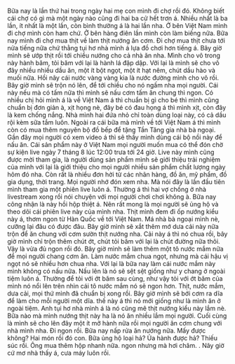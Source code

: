 Bữa nay là lần thứ hai trong ngày hai mẹ con mình đi chợ rồi đó. Không biết cái chợ có gì mà một ngày nào cũng đi hai ba cử hết trơn á. Nhiều nhất là ba lần, ít nhất là một lần, còn bình thường á là hai lần nha. Ở bên Việt Nam mình đi chợ mình còn ham chứ. Ở bên hàng điên lần mình còn làm biếng nữa. Bữa nay mình đi chợ mua thịt về làm thịt nướng ăn cơm. Đi chợ mua thịt chưa tới nửa tiếng nữa chứ thằng tụi hơ nhà mình á lựa đồ chơi hơn tiếng á. Bây giờ mình sẽ ướp thịt rồi tới chiều nướng cho cả nhà ăn nha. Mình cho vô trong này hành băm, tỏi băm với lại là hành lá đập dập. Với lại là mình sẽ cho vô đây nhiều nhiều dầu ăn, một ít bột ngọt, một ít hạt nêm, chút dầu hào và muối nữa. Hồi nãy cái nước vàng vàng kia là nước đường mình cho vô rồi. Bây giờ mình sẽ trộn nó lên, để tới chiều cho nó ngấm nha mọi người. Cái này nếu mà có tấm nữa thì mình sẽ nấu cơm tấm ăn chung thì ngon. Có nhiều chị hỏi mình á là về Việt Nam á thì chuẩn bị gì cho bé thì mình cũng chuẩn bị đơn giản à, xịt họng nè, đây bé có đau họng á thì mình xịt, còn đây là kem chống nắng. Nhà mình hai đứa nhỏ chỉ toàn dùng loại này, có cả dầu rội kèm sữa tắm luôn. Ngoài ra cái bữa mà mình về tới Việt Nam á thì mình còn có mua thêm nguyên bộ đồ bếp để tặng Tần Tăng gia nhà bà ngoại. Gần đây mọi người có xem video á thì sẽ thấy mình dùng cái bộ nồi này để nấu ăn. Cái sản phẩm này ở Việt Nam mọi người muốn mua có thể đón chờ sự kiện live ngày 7 tháng 8 lúc 12:00 trưa tới 24 giờ. Live này mình cũng được mời tham gia, là người dùng sản phẩm mình sẽ giới thiệu trải nghiệm của mình với lại là giới thiệu cho mọi người nhiều sản phẩm chất lượng ngày hôm đó nha. Còn rất là nhiều đơn hời từ các nhãn hàng, đồ ăn, mỹ phẩm, đồ gia dụng, thời trang. Mọi người nhớ đón xem nha. Mà nói đây là lần đầu tiên mình tham gia một phiên live luôn á. Thường á thì hai vợ chồng ở nhà livestream xong rồi nói chuyện với mọi người chơi chơi không à. Bữa nay công nhận là này hồi hộp thiệt á. Nên rất mong là mọi người sẽ ủng hộ và theo dõi cái phiên live này của mình nha. Thịt mình đem đi ốp nướng kiểu này á, thơm ngon từ Hàn Quốc về tới Việt Nam. Má nhà bà ngoại mình nè, cưỡng lại đâu có được đâu. Bây giờ mình sẽ xắt thêm mớ dưa cải này nữa trộn để ăn chung với cơm sườn thịt nướng nha. Cải này á thì nó chua rồi, bây giờ mình chỉ trộn thêm chút ớt, chút tỏi băm với lại là chút đường nữa thôi. Vậy là vừa đủ ngon rồi đó. Bây giờ mình sẽ làm thêm một tô nước mắm nữa để mọi người chang cơm ăn. Làm nước mắm chua ngọt, nhưng mà cái hậu vị ngọt nó sẽ nhiều hơn chua nha. Với lại là bữa nay làm cái nước mắm này mình không có nấu nữa. Nấu lên là nó sẽ sệt sệt giống như y chang ở ngoài tiệm luôn á. Thường để tỏi với ớt băm sau cùng, như vậy tỏi với ớt băm của mình nó nổi lên trên nhìn cái tô nước mắm nó sẽ ngon hơn. Thịt, nước mắm, dưa cải, mọi thứ mình đã chuẩn bị xong rồi. Bây giờ mình sẽ bới cơm ra dĩa để làm cho mỗi người một dĩa. thế này á thì nó mới giống như là mình ăn ở ngoài tiệm. Anh tụi hơ nhà mình á là nó cũng mê thịt nướng kiểu này lắm nè. Bữa nào mà mình nướng thịt này ha là nó ăn nhiều lắm mọi người. Cuối cùng là mình sẽ cho lên đây một ít mỡ hành nữa rồi mọi người ăn cơm chung với nhà mình nha. Đi ngon rồi. Bữa nay nấp rửa ăn nướng nữa. Mấy được không? Hai món rồi đó con. Bữa ủng hộ loại hả? Ủa hành được hả? Thiếu súc rồi. Ông mua thêm hộp nhanh nữa. ngon nhưng mà hơi châm. . Nãy giờ cứ mơ nhà thấy á, cưa máy luôn rồi.